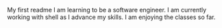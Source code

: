 My first readme
I am learning to be a software engineer. I am currently working with shell as I advance my skills. I am enjoying the classes so far.
